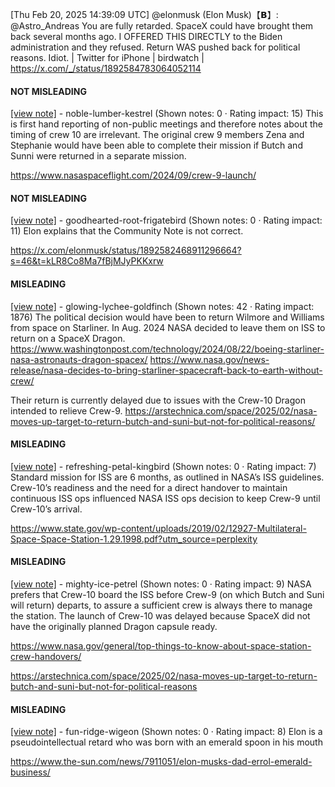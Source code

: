 [Thu Feb 20, 2025 14:39:09 UTC] @elonmusk (Elon Musk)【𝗕】: @Astro_Andreas You are fully retarded.  SpaceX could have brought them back several months ago.  I OFFERED THIS DIRECTLY to the Biden administration and they refused.  Return WAS pushed back for political reasons.  Idiot. | Twitter for iPhone | birdwatch | https://x.com/_/status/1892584783064052114

#### NOT MISLEADING

[[view note]](https://x.com/i/birdwatch/n/1892737982895165705) - noble-lumber-kestrel (Shown notes: 0 · Rating impact: 15)
This is first hand reporting of non-public meetings and therefore notes about the timing of crew 10 are irrelevant. The original crew 9 members Zena and Stephanie would have been able to complete their mission if Butch and Sunni were returned in a separate mission.

https://www.nasaspaceflight.com/2024/09/crew-9-launch/

#### NOT MISLEADING

[[view note]](https://x.com/i/birdwatch/n/1892597285542035903) - goodhearted-root-frigatebird (Shown notes: 0 · Rating impact: 11)
Elon explains that the Community Note is not correct. 

https://x.com/elonmusk/status/1892582468911296664?s=46&t=kLR8Co8Ma7fBjMJyPKKxrw

#### MISLEADING

[[view note]](https://x.com/i/birdwatch/n/1893195302309634097) - glowing-lychee-goldfinch (Shown notes: 42 · Rating impact: 1876)
The political decision would have been to return Wilmore and Williams from space on Starliner.  In Aug. 2024 NASA decided to leave them on ISS to return on a SpaceX Dragon.
https://www.washingtonpost.com/technology/2024/08/22/boeing-starliner-nasa-astronauts-dragon-spacex/
https://www.nasa.gov/news-release/nasa-decides-to-bring-starliner-spacecraft-back-to-earth-without-crew/

Their return is currently delayed due to issues with the Crew-10 Dragon intended to relieve Crew-9.
https://arstechnica.com/space/2025/02/nasa-moves-up-target-to-return-butch-and-suni-but-not-for-political-reasons/

#### MISLEADING

[[view note]](https://x.com/i/birdwatch/n/1892708776022589535) - refreshing-petal-kingbird (Shown notes: 0 · Rating impact: 7)
Standard mission for ISS are 6 months, as outlined in NASA’s ISS guidelines. Crew-10’s readiness and the need for a direct handover to maintain continuous ISS ops influenced NASA ISS ops decision to keep Crew-9 until Crew-10’s arrival. 

https://www.state.gov/wp-content/uploads/2019/02/12927-Multilateral-Space-Space-Station-1.29.1998.pdf?utm_source=perplexity

#### MISLEADING

[[view note]](https://x.com/i/birdwatch/n/1892590964742467737) - mighty-ice-petrel (Shown notes: 0 · Rating impact: 9)
NASA prefers that Crew-10 board the ISS before Crew-9 (on which Butch and Suni will return) departs, to assure a sufficient crew is always there to manage the station. The launch of Crew-10 was delayed because SpaceX did not have the originally planned Dragon capsule ready.

https://www.nasa.gov/general/top-things-to-know-about-space-station-crew-handovers/

https://arstechnica.com/space/2025/02/nasa-moves-up-target-to-return-butch-and-suni-but-not-for-political-reasons

#### MISLEADING

[[view note]](https://x.com/i/birdwatch/n/1892964722108240018) - fun-ridge-wigeon (Shown notes: 0 · Rating impact: 8)
Elon is a pseudointellectual retard who was born with an emerald spoon in his mouth

https://www.the-sun.com/news/7911051/elon-musks-dad-errol-emerald-business/
